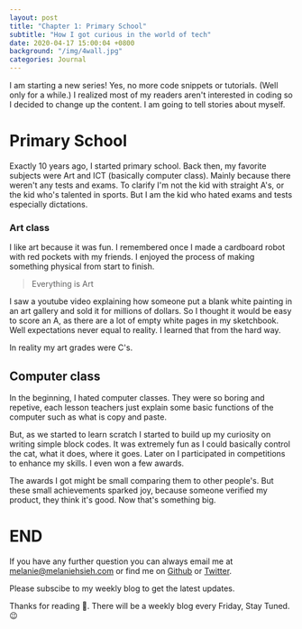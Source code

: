 ```yaml
---
layout: post
title: "Chapter 1: Primary School"
subtitle: "How I got curious in the world of tech"
date: 2020-04-17 15:00:04 +0800
background: "/img/4wall.jpg"
categories: Journal
---
```


I am starting a new series! Yes, no more code snippets or tutorials. (Well only for a while.) I realized most of my readers aren't interested in coding so I decided to change up the content. I am going to tell stories about myself.

# Primary School

Exactly 10 years ago, I started primary school. Back then, my favorite subjects were Art and ICT (basically computer class). Mainly because there weren't any tests and exams. To clarify I'm not the kid with straight A's, or the kid who's talented in sports. But I am the kid who hated exams and tests especially dictations.

### Art class

I like art because it was fun. I remembered once I made a cardboard robot with red pockets with my friends. I enjoyed the process of making something physical from start to finish.

> Everything is Art

I saw a youtube video explaining how someone put a blank white painting in an art gallery and sold it for millions of dollars. So I thought it would be easy to score an A, as there are a lot of empty white pages in my sketchbook. Well expectations never equal to reality. I learned that from the hard way.

In reality my art grades were C's.

## Computer class

In the beginning, I hated computer classes. They were so boring and repetive, each lesson teachers just explain some basic functions of the computer such as what is copy and paste.

But, as we started to learn scratch I started to build up my curiosity on writing simple block codes. It was extremely fun as I could basically control the cat, what it does, where it goes. Later on I participated in competitions to enhance my skills. I even won a few awards.

The awards I got might be small comparing them to other people's. But these small achievements sparked joy, because someone verified my product, they think it's good. Now that's something big.

# END

If you have any further question you can always email me at <melanie@melaniehsieh.com> or find me on [Github](https://github.com/melaniehsieh) or [Twitter](https://twitter.com/melaniehsieh).

Please subscibe to my weekly blog to get the latest updates.

Thanks for reading 👀. There will be a weekly blog every Friday, Stay Tuned.😉

